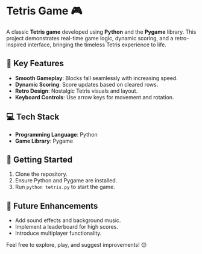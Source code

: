 # Tetris Game 🎮  

A classic **Tetris game** developed using **Python** and the **Pygame** library. This project demonstrates real-time game logic, dynamic scoring, and a retro-inspired interface, bringing the timeless Tetris experience to life.  

## 🔑 **Key Features**  
- **Smooth Gameplay**: Blocks fall seamlessly with increasing speed.  
- **Dynamic Scoring**: Score updates based on cleared rows.  
- **Retro Design**: Nostalgic Tetris visuals and layout.  
- **Keyboard Controls**: Use arrow keys for movement and rotation.  

## 💻 **Tech Stack**  
- **Programming Language**: Python  
- **Game Library**: Pygame  

## 🚀 **Getting Started**  
1. Clone the repository.  
2. Ensure Python and Pygame are installed.  
3. Run `python tetris.py` to start the game.  

## 🌟 **Future Enhancements**  
- Add sound effects and background music.  
- Implement a leaderboard for high scores.  
- Introduce multiplayer functionality.  

Feel free to explore, play, and suggest improvements! 😊  
